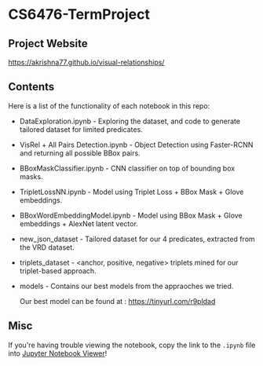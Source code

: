 # CS6476-TermProject

## Project Website
  https://akrishna77.github.io/visual-relationships/

## Contents

Here is a list of the functionality of each notebook in this repo:

* DataExploration.ipynb - Exploring the dataset, and code to generate tailored dataset for limited predicates.
* VisRel + All Pairs Detection.ipynb - Object Detection using Faster-RCNN and returning all possible BBox pairs.
* BBoxMaskClassifier.ipynb  - CNN classifier on top of bounding box masks.
* TripletLossNN.ipynb - Model using Triplet Loss + BBox Mask + Glove embeddings.
* BBoxWordEmbeddingModel.ipynb  - Model using BBox Mask + Glove embeddings + AlexNet latent vector.

* new_json_dataset - Tailored dataset for our 4 predicates, extracted from the VRD dataset.
* triplets_dataset - <anchor, positive, negative> triplets mined for our triplet-based approach.
* models - Contains our best models from the appraoches we tried.

  Our best model can be found at : https://tinyurl.com/r9pldad
  
## Misc

  If you're having trouble viewing the notebook, copy the link to the `.ipynb` file into [Jupyter Notebook Viewer](https://nbviewer.jupyter.org/)!

